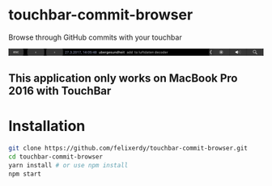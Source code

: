 # touchbar-commit-browser
Browse through GitHub commits with your touchbar

![sample image](sample.png)

## This application only works on MacBook Pro 2016 with TouchBar

# Installation
```bash
git clone https://github.com/felixerdy/touchbar-commit-browser.git
cd touchbar-commit-browser
yarn install # or use npm install
npm start
```
